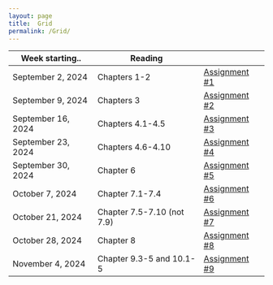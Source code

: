 ```yaml
---
layout: page
title:  Grid
permalink: /Grid/
---
```


|Week starting..   | Reading | |
|------------------|-------------------------------------------------------------------------------------------------------------------------------|---------------------------|
| September 2, 2024 | Chapters 1-2 | [Assignment #1](/PhysH308/assignments/wk1) |
| September 9, 2024 | Chapters 3 | [Assignment #2](/PhysH308/assignments/wk2) |
| September 16, 2024 | Chapters 4.1-4.5 | [Assignment #3](/PhysH308/assignments/wk3) |
| September 23, 2024 | Chapters 4.6-4.10 | [Assignment #4](/PhysH308/assignments/wk4) |
| September 30, 2024 | Chapter 6 | [Assignment #5](/PhysH308/assignments/wk5) |
| October 7, 2024 | Chapter 7.1-7.4 | [Assignment #6](/PhysH308/assignments/wk6) |
| October 21, 2024 | Chapter 7.5-7.10 (not 7.9) | [Assignment #7](/PhysH308/assignments/wk7) |
| October 28, 2024 | Chapter 8 | [Assignment #8](/PhysH308/assignments/wk8) |
| November 4, 2024 | Chapter 9.3-5 and 10.1-5 | [Assignment #9](/PhysH308/assignments/wk9) |
